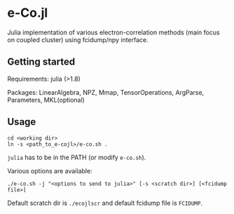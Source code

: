 # e-Co.jl

Julia implementation of various electron-correlation methods (main focus on coupled cluster) 
using fcidump/npy interface.  

## Getting started

Requirements: julia (>1.8)

Packages: LinearAlgebra, NPZ, Mmap, TensorOperations, ArgParse, Parameters, MKL(optional)

## Usage

```
cd <working dir>
ln -s <path_to_e-cojl>/e-co.sh .
```

`julia` has to be in the PATH (or modify `e-co.sh`).

Various options are available:

```
./e-co.sh -j "<options to send to julia>" [-s <scratch dir>] [<fcidump file>]
```

Default scratch dir is `./ecojlscr` and default fcidump file is `FCIDUMP`.

